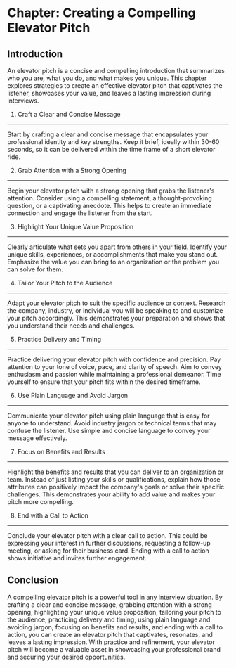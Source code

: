 Chapter: Creating a Compelling Elevator Pitch
=============================================

Introduction
------------

An elevator pitch is a concise and compelling introduction that summarizes who you are, what you do, and what makes you unique. This chapter explores strategies to create an effective elevator pitch that captivates the listener, showcases your value, and leaves a lasting impression during interviews.

1. Craft a Clear and Concise Message
------------------------------------

Start by crafting a clear and concise message that encapsulates your professional identity and key strengths. Keep it brief, ideally within 30-60 seconds, so it can be delivered within the time frame of a short elevator ride.

2. Grab Attention with a Strong Opening
---------------------------------------

Begin your elevator pitch with a strong opening that grabs the listener's attention. Consider using a compelling statement, a thought-provoking question, or a captivating anecdote. This helps to create an immediate connection and engage the listener from the start.

3. Highlight Your Unique Value Proposition
------------------------------------------

Clearly articulate what sets you apart from others in your field. Identify your unique skills, experiences, or accomplishments that make you stand out. Emphasize the value you can bring to an organization or the problem you can solve for them.

4. Tailor Your Pitch to the Audience
------------------------------------

Adapt your elevator pitch to suit the specific audience or context. Research the company, industry, or individual you will be speaking to and customize your pitch accordingly. This demonstrates your preparation and shows that you understand their needs and challenges.

5. Practice Delivery and Timing
-------------------------------

Practice delivering your elevator pitch with confidence and precision. Pay attention to your tone of voice, pace, and clarity of speech. Aim to convey enthusiasm and passion while maintaining a professional demeanor. Time yourself to ensure that your pitch fits within the desired timeframe.

6. Use Plain Language and Avoid Jargon
--------------------------------------

Communicate your elevator pitch using plain language that is easy for anyone to understand. Avoid industry jargon or technical terms that may confuse the listener. Use simple and concise language to convey your message effectively.

7. Focus on Benefits and Results
--------------------------------

Highlight the benefits and results that you can deliver to an organization or team. Instead of just listing your skills or qualifications, explain how those attributes can positively impact the company's goals or solve their specific challenges. This demonstrates your ability to add value and makes your pitch more compelling.

8. End with a Call to Action
----------------------------

Conclude your elevator pitch with a clear call to action. This could be expressing your interest in further discussions, requesting a follow-up meeting, or asking for their business card. Ending with a call to action shows initiative and invites further engagement.

Conclusion
----------

A compelling elevator pitch is a powerful tool in any interview situation. By crafting a clear and concise message, grabbing attention with a strong opening, highlighting your unique value proposition, tailoring your pitch to the audience, practicing delivery and timing, using plain language and avoiding jargon, focusing on benefits and results, and ending with a call to action, you can create an elevator pitch that captivates, resonates, and leaves a lasting impression. With practice and refinement, your elevator pitch will become a valuable asset in showcasing your professional brand and securing your desired opportunities.
